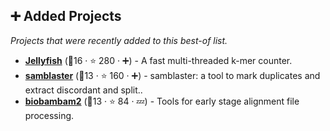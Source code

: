 ## ➕ Added Projects

_Projects that were recently added to this best-of list._

- <b><a href="https://github.com/gmarcais/Jellyfish">Jellyfish</a></b> (🥈16 ·  ⭐ 280 · ➕) - A fast multi-threaded k-mer counter.
- <b><a href="https://github.com/GregoryFaust/samblaster">samblaster</a></b> (🥉13 ·  ⭐ 160 · ➕) - samblaster: a tool to mark duplicates and extract discordant and split..
- <b><a href="https://github.com/gt1/biobambam2">biobambam2</a></b> (🥉13 ·  ⭐ 84 · 💤) - Tools for early stage alignment file processing.

